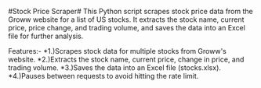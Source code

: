 #Stock Price Scraper#
This Python script scrapes stock price data from the Groww website for a list of US stocks. It extracts the stock name, current price, price change, and trading volume, and saves the data into an Excel file for further analysis.

Features:-
*1.)Scrapes stock data for multiple stocks from Groww's website.
*2.)Extracts the stock name, current price, change in price, and trading volume.
*3.)Saves the data into an Excel file (stocks.xlsx).
*4.)Pauses between requests to avoid hitting the rate limit.
